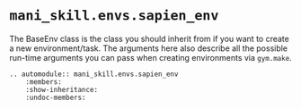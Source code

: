 # `mani_skill.envs.sapien_env`

The BaseEnv class is the class you should inherit from if you want to create a new environment/task. The arguments here also describe all the possible run-time arguments you can pass when creating environments via `gym.make`.

```{eval-rst}  
.. automodule:: mani_skill.envs.sapien_env
    :members:
    :show-inheritance:
    :undoc-members:
```
